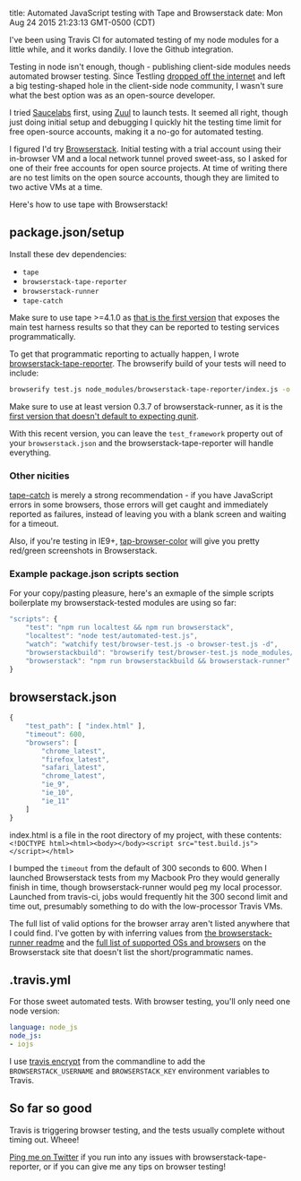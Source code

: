 title: Automated JavaScript testing with Tape and Browserstack
date: Mon Aug 24 2015 21:23:13 GMT-0500 (CDT)

I've been using Travis CI for automated testing of my node modules for a little while, and it works dandily.  I love the Github integration.

Testing in node isn't enough, though - publishing client-side modules needs automated browser testing.  Since Testling [dropped off the internet](https://github.com/substack/testling/issues/88) and left a big testing-shaped hole in the client-side node community, I wasn't sure what the best option was as an open-source developer.

I tried [Saucelabs](https://saucelabs.com/) first, using [Zuul](https://github.com/defunctzombie/zuul) to launch tests.  It seemed all right, though just doing initial setup and debugging I quickly hit the testing time limit for free open-source accounts, making it a no-go for automated testing.

I figured I'd try [Browserstack](https://www.browserstack.com).  Initial testing with a trial account using their in-browser VM and a local network tunnel proved sweet-ass, so I asked for one of their free accounts for open source projects.  At time of writing there are no test limits on the open source accounts, though they are limited to two active VMs at a time.

Here's how to use tape with Browserstack!

## package.json/setup

Install these dev dependencies:

- `tape`
- `browserstack-tape-reporter`
- `browserstack-runner`
- `tape-catch`

Make sure to use tape >=4.1.0 as [that is the first version](https://github.com/substack/tape/pull/170) that exposes the main test harness results so that they can be reported to testing services programmatically.

To get that programmatic reporting to actually happen, I wrote [browserstack-tape-reporter](https://github.com/TehShrike/browserstack-tape-reporter).  The browserify build of your tests will need to include:

```sh
browserify test.js node_modules/browserstack-tape-reporter/index.js -o test.build.js -d
```

Make sure to use at least version 0.3.7 of browserstack-runner, as it is the [first version that doesn't default to expecting qunit](https://github.com/browserstack/browserstack-runner/pull/127).

With this recent version, you can leave the `test_framework` property out of your `browserstack.json` and the browserstack-tape-reporter will handle everything.

### Other nicities

[tape-catch](https://github.com/michaelrhodes/tape-catch) is merely a strong recommendation - if you have JavaScript errors in some browsers, those errors will get caught and immediately reported as failures, instead of leaving you with a blank screen and waiting for a timeout.

Also, if you're testing in IE9+, [tap-browser-color](https://github.com/kirbysayshi/tap-browser-color) will give you pretty red/green screenshots in Browserstack.

### Example package.json scripts section

For your copy/pasting pleasure, here's an exmaple of the simple scripts boilerplate my browserstack-tested modules are using so far:

```js
"scripts": {
	"test": "npm run localtest && npm run browserstack",
	"localtest": "node test/automated-test.js",
	"watch": "watchify test/browser-test.js -o browser-test.js -d",
	"browserstackbuild": "browserify test/browser-test.js node_modules/browserstack-tape-reporter/index.js -o browser-test.js -d",
	"browserstack": "npm run browserstackbuild && browserstack-runner"
}
```

## browserstack.json

```js
{
	"test_path": [ "index.html" ],
	"timeout": 600,
	"browsers": [
		"chrome_latest",
		"firefox_latest",
		"safari_latest",
		"chrome_latest",
		"ie_9",
		"ie_10",
		"ie_11"
	]
}
```

index.html is a file in the root directory of my project, with these contents: `<!DOCTYPE html><html><body></body><script src="test.build.js"></script></html>`

I bumped the `timeout` from the default of 300 seconds to 600.  When I launched Browserstack tests from my Macbook Pro they would generally finish in time, though browserstack-runner would peg my local processor.  Launched from travis-ci, jobs would frequently hit the 300 second limit and time out, presumably something to do with the low-processor Travis VMs.

The full list of valid options for the browser array aren't listed anywhere that I could find.  I've gotten by with inferring values from [the browserstack-runner readme](https://github.com/browserstack/browserstack-runner#compact-browsers-configuration) and the [full list of supported OSs and browsers](https://www.browserstack.com/list-of-browsers-and-platforms?product=live) on the Browserstack site that doesn't list the short/programmatic names.

## .travis.yml

For those sweet automated tests.  With browser testing, you'll only need one node version:

```yaml
language: node_js
node_js:
- iojs
```

I use [travis encrypt](https://github.com/travis-ci/travis.rb#encrypt) from the commandline to add the `BROWSERSTACK_USERNAME` and `BROWSERSTACK_KEY` environment variables to Travis.

## So far so good

Travis is triggering browser testing, and the tests usually complete without timing out.  Wheee!

[Ping me on Twitter](https://twitter.com/TehShrike) if you run into any issues with browserstack-tape-reporter, or if you can give me any tips on browser testing!
